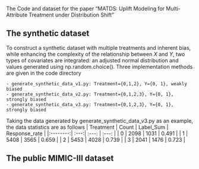 The Code and dataset for the paper “MATDS: Uplift Modeling for Multi-Attribute Treatment under Distribution Shift”

## The synthetic dataset
To construct a synthetic dataset with multiple treatments and inherent bias, while enhancing the complexity of the relationship between $X$ and $Y$, two types of covariates are integrated: an adjusted normal distribution and values generated using np.random.choice(). Three implementation methods are given in the code directory
```
- generate_synthetic_data_v1.py: Treatment={0,1,2}, Y={0, 1}, weakly biased
- generate_synthetic_data_v2.py: Treatment={0,1,2,3}, Y={0, 1},  strongly biased
- generate_synthetic_data_v3.py: Treatment={0,1,2,3}, Y={0, 1}, strongly biased
```
Taking the data generated by generate_synthetic_data_v3.py as an example, the data statistics are as follows
| Treatment | Count  | Label_Sum | Response_rate |
|:--------:| :---:|  :---: | :---:  |
| 0 |  2098   | 1031 |  0.491   |
| 1 |  5408   | 3565 |  0.659   |
| 2 |  5453   | 4028 |  0.739   |
| 3 |  2041   | 1476 |  0.723   |


## The public MIMIC-III dataset


